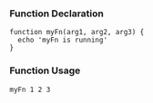 ### Function Declaration
```
function myFn(arg1, arg2, arg3) {
  echo 'myFn is running'
}
```

### Function Usage
```
myFn 1 2 3
```
